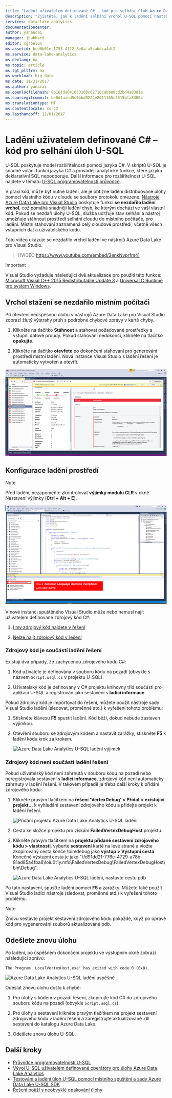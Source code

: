 ```yaml
---
title: "Ladění uživatelem definované C# – kód pro selhání úloh Azure Data Lake U-SQL | Microsoft Docs"
description: "Zjistěte, jak k ladění selhání vrchol U-SQL pomocí nástrojů Azure Data Lake pro Visual Studio."
services: data-lake-analytics
documentationcenter: 
author: yanancai
manager: jhubbard
editor: cgronlun
ms.assetid: bcd0b01e-1755-4112-8e8a-a5cabdca4df2
ms.service: data-lake-analytics
ms.devlang: na
ms.topic: article
ms.tgt_pltfrm: na
ms.workload: big-data
ms.date: 11/31/2017
ms.author: yanacai
ms.openlocfilehash: 8b16fda041663160c62710cabbe0cd2bd4a83d1e
ms.sourcegitcommit: be0d1aaed5c0bbd9224e2011165c5515bfa8306c
ms.translationtype: MT
ms.contentlocale: cs-CZ
ms.lasthandoff: 12/01/2017
---
```

# <a name="debug-user-defined-c-code-for-failed-u-sql-jobs"></a>Ladění uživatelem definované C# – kód pro selhání úloh U-SQL

U-SQL poskytuje model rozšiřitelnosti pomocí jazyka C#. V skriptů U-SQL je snadné volání funkcí jazyka C# a provádějí analytické funkce, které jazyka deklarativní SQL nepodporuje. Další informace pro rozšiřitelnost U-SQL najdete v tématu [U-SQL programovatelnosti průvodce](https://docs.microsoft.com/en-us/azure/data-lake-analytics/data-lake-analytics-u-sql-programmability-guide#use-user-defined-functions-udf). 

V praxi kód, může být nutné ladění, ale je obtížné ladění distribuované úlohy pomocí vlastního kódu v cloudu se soubory protokolu omezené. [Nástroje Azure Data Lake pro Visual Studio](http://aka.ms/adltoolsvs) poskytuje funkci **se nezdařilo ladění vrchol**, což pomáhá snadněji ladění chyb, ke kterým dochází ve vaší vlastní kód. Pokud se nezdaří úlohy U-SQL, služba udržuje stav selhání a nástroj umožňuje stáhnout prostředí selhání cloudu do místního počítače, pro ladění. Místní stahování zaznamená celý cloudové prostředí, včetně všech vstupních dat a uživatelského kódu.

Toto video ukazuje se nezdařilo vrchol ladění ve nástrojů Azure Data Lake pro Visual Studio.

> [!VIDEO https://www.youtube.com/embed/3enkNvprfm4]
>

> [!IMPORTANT]
> Visual Studio vyžaduje následující dvě aktualizace pro použití této funkce: [Microsoft Visual C++ 2015 Redistributable Update 3](https://www.microsoft.com/en-us/download/details.aspx?id=53840) a [Universal C Runtime pro systém Windows](https://www.microsoft.com/download/details.aspx?id=50410).
>

## <a name="download-failed-vertex-to-local-machine"></a>Vrchol stažení se nezdařilo místním počítači

Při otevření neúspěšnou úlohu v nástrojů Azure Data Lake pro Visual Studio zobrazí žlutý výstrahy pruh s podrobné chybové zprávy v kartě chyby.

1. Klikněte na tlačítko **Stáhnout** a stahovat požadované prostředky a vstupní datové proudy. Pokud stahování nedokončí, klikněte na tlačítko **opakujte**.

2. Klikněte na tlačítko **otevřete** po dokončení stahování pro generování prostředí místní ladění. Nová instance Visual Studio s ladění řešení je automaticky vytvořen a otevřít.

![Azure Data Lake Analytics U-SQL vrchol stažení sady visual studio pro ladění](./media/data-lake-analytics-debug-u-sql-jobs/data-lake-analytics-download-vertex.png)

## <a name="configure-the-debugging-environment"></a>Konfigurace ladění prostředí

> [!NOTE]
> Před ladění, nezapomeňte zkontrolovat **výjimky modulu CLR** v okně Nastavení výjimky (**Ctrl + Alt + E**).

![Azure Data Lake Analytics U-SQL ladění sady visual studio nastavení](./media/data-lake-analytics-debug-u-sql-jobs/data-lake-analytics-clr-exception-setting.png)

V nové instanci spuštěného Visual Studio může nebo nemusí najít uživatelem definované zdrojový kód C#:

1. [I my zdrojový kód najdete v řešení](#source-code-is-included-in-debugging-solution)

2. [Nelze najít zdrojový kód v řešení](#source-code-is-not-included-in-debugging-solution)

### <a name="source-code-is-included-in-debugging-solution"></a>Zdrojový kód je součástí ladění řešení

Existují dva případy, že zachycenou zdrojového kódu C#:

1. Kód uživatele je definována v souboru kódu na pozadí (obvykle s názvem `Script.usql.cs` v projektu U-SQL).

2. Uživatelský kód je definovaný v C# projektu knihovny tříd součásti pro aplikaci U-SQL a registrován jako sestavení s **ladicí informace**.

Pokud zdrojový kód je importovat do řešení, můžete použít nástroje sady Visual Studio ladění (sledovat, proměnné atd.) k vyřešení tohoto problému:

1. Stiskněte klávesu **F5** spustit ladění. Kód běží, dokud nebude zastaven výjimkou.

2. Otevření souboru se zdrojovým kódem a nastavit zarážky, stiskněte **F5** k ladění kódu krok za krokem.

    ![Azure Data Lake Analytics U-SQL ladění výjimek](./media/data-lake-analytics-debug-u-sql-jobs/data-lake-analytics-debug-exception.png)

### <a name="source-code-is-not-included-in-debugging-solution"></a>Zdrojový kód není součástí ladění řešení

Pokud uživatelský kód není zahrnutá v souboru kódu na pozadí nebo neregistrovala sestavení s **ladicí informace**, zdrojový kód není automaticky zahrnuty v ladění řešení. V takovém případě je třeba další kroky k přidání zdrojového kódu:

1. Klikněte pravým tlačítkem na **řešení 'VertexDebug' > Přidat > existující projekt...**  k vyhledání sestavení zdrojového kódu a přidejte projekt k ladění řešení.

    ![Přidání projektu Azure Data Lake Analytics U-SQL ladění](./media/data-lake-analytics-debug-u-sql-jobs/data-lake-analytics-add-project-to-debug-solution.png)

2. Cesta ke složce projektu pro získání **FailedVertexDebugHost** projektu. 

3. Klikněte pravým tlačítkem na **projektu přidané sestavení zdrojového kódu > vlastnosti**, vyberte **sestavení** kartě na levé straně a vložte zkopírovaný cesta konče \bin\debug jako **výstup > Výstupní cesta**. Konečné výstupní cesta je jako "<DataLakeTemp path>\fd91dd21-776e-4729-a78b-81ad85a4fba6\loiu0t1y.mfo\FailedVertexDebug\FailedVertexDebugHost\bin\Debug\".

    ![Azure Data Lake Analytics U-SQL ladění, nastavte cestu pdb](./media/data-lake-analytics-debug-u-sql-jobs/data-lake-analytics-set-pdb-path.png)

Po tato nastavení, spusťte ladění pomocí **F5** a zarážky. Můžete také použít Visual Studio ladicí nástroje (sledovat, proměnné atd.) k vyřešení tohoto problému.

> [!NOTE]
> Znovu sestavte projekt sestavení zdrojového kódu pokaždé, když po úpravě kód pro vygenerování souborů aktualizované pdb.

## <a name="resubmit-the-job"></a>Odešlete znovu úlohu

Po ladění, po úspěšném dokončení projektu ve výstupním okně zobrazí následující zprávu:

    The Program 'LocalVertexHost.exe' has exited with code 0 (0x0).

![Azure Data Lake Analytics U-SQL ladění úspěšné](./media/data-lake-analytics-debug-u-sql-jobs/data-lake-analytics-debug-succeed.png)

Odeslat znovu úlohu došlo k chybě:

1. Pro úlohy s kódem v pozadí řešení, zkopírujte kód C# do zdrojového souboru kódu na pozadí (obvykle `Script.usql.cs`).

2. Pro úlohy s sestavení klikněte pravým tlačítkem na projekt sestavení zdrojového kódu v ladění řešení a zaregistrujte aktualizované .dll sestavení do katalogu Azure Data Lake.

3. Odešlete znovu úlohu U-SQL.

## <a name="next-steps"></a>Další kroky

- [Průvodce programovatelnosti U-SQL](data-lake-analytics-u-sql-programmability-guide.md)
- [Vývoj U-SQL uživatelem definované operátory pro úlohy Azure Data Lake Analytics](data-lake-analytics-u-sql-develop-user-defined-operators.md)
- [Testování a ladění úloh U-SQL pomocí místního spuštění a sady Azure Data Lake U-SQL SDK](data-lake-analytics-data-lake-tools-local-run.md)
- [Řešení potíží s neobvyklé opakování úlohy](data-lake-analytics-data-lake-tools-debug-recurring-job.md)